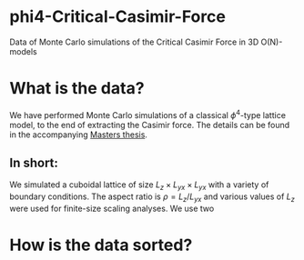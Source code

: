 # phi4-Critical-Casimir-Force
Data of Monte Carlo simulations of the Critical Casimir Force in 3D O(N)-models

# What is the data?

We have performed Monte Carlo simulations of a classical $\phi^4$-type lattice model, to the end of extracting the Casimir force. The details can be found in the accompanying [Masters thesis](Masters_Thesis_Jonas_Wattendorff_422461.pdf).

## In short:
We simulated a cuboidal lattice of size $L_z \times L_{yx} \times L_{yx}$ with a variety of boundary conditions. The aspect ratio is $\rho = L_z / L_{yx}$ and various values of $L_z$ were used for finite-size scaling analyses. We use two 

# How is the data sorted?


